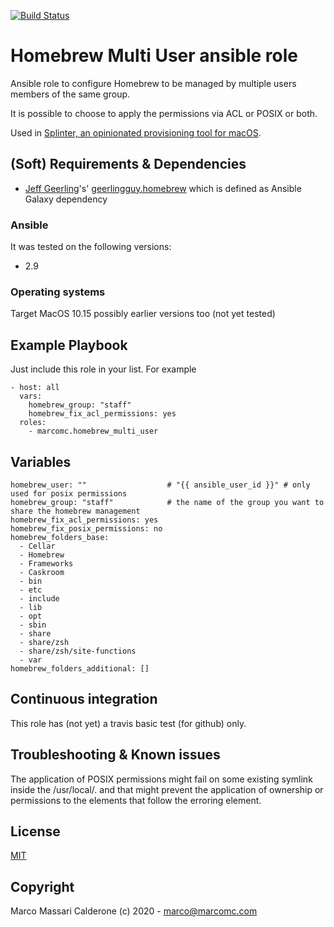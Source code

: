 [![Build Status](https://travis-ci.com/marcomc/ansible-role-homebrew-multi-user.svg?branch=master)](https://travis-ci.com/marcomc/ansible-role-homebrew-multi-user)

# Homebrew Multi User ansible role
Ansible role to configure Homebrew to be managed by multiple users members of the same group.

It is possible to choose to apply the permissions via ACL or POSIX or both.

Used in [Splinter, an opinionated provisioning tool for macOS](https://github.com/marcomc/splinter).

## (Soft) Requirements & Dependencies
* [Jeff Geerling](https://github.com/geerlingguy)'s' [geerlingguy.homebrew](https://github.com/geerlingguy/ansible-role-homebrew) which is defined as Ansible Galaxy dependency

### Ansible
It was tested on the following versions:
 * 2.9

### Operating systems
Target MacOS 10.15 possibly earlier versions too (not yet tested)

## Example Playbook
Just include this role in your list.
For example

    - host: all
      vars:
        homebrew_group: "staff"
        homebrew_fix_acl_permissions: yes
      roles:
        - marcomc.homebrew_multi_user

## Variables

    homebrew_user: ""                  # "{{ ansible_user_id }}" # only used for posix permissions
    homebrew_group: "staff"            # the name of the group you want to share the homebrew management
    homebrew_fix_acl_permissions: yes
    homebrew_fix_posix_permissions: no
    homebrew_folders_base:
      - Cellar
      - Homebrew
      - Frameworks
      - Caskroom
      - bin
      - etc
      - include
      - lib
      - opt
      - sbin
      - share
      - share/zsh
      - share/zsh/site-functions
      - var
    homebrew_folders_additional: []


## Continuous integration
This role has (not yet) a travis basic test (for github) only.

## Troubleshooting & Known issues
The application of POSIX permissions might fail on some existing symlink inside the /usr/local/<homebrew-dirs>. and that might prevent the application of ownership or permissions to the elements that follow the erroring element.

## License
[MIT](LICENSE)

## Copyright
Marco Massari Calderone (c) 2020 - marco@marcomc.com

